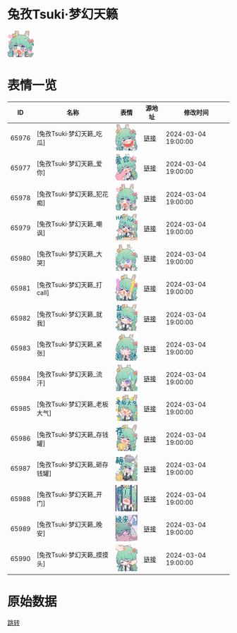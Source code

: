# 兔孜Tsuki·梦幻天籁

<img src="./cover.png" height="60" alt="cover" />

# 表情一览

|ID|名称|表情|源地址|修改时间|
|----|----|----|----|----|
|65976|[兔孜Tsuki·梦幻天籁_吃瓜]|<img src="./pic/065976_%5B兔孜Tsuki·梦幻天籁_吃瓜%5D.png" height="60" alt="吃瓜"/>|[链接](https://i0.hdslb.com/bfs/garb/11f5db5f2f467b55b3fdacdefeba034ad7b14a3d.png)|2024-03-04 19:00:00|
|65977|[兔孜Tsuki·梦幻天籁_爱你]|<img src="./pic/065977_%5B兔孜Tsuki·梦幻天籁_爱你%5D.png" height="60" alt="爱你"/>|[链接](https://i0.hdslb.com/bfs/garb/55fad47ccbb4124de93d355c62a56b033a6f8a45.png)|2024-03-04 19:00:00|
|65978|[兔孜Tsuki·梦幻天籁_犯花痴]|<img src="./pic/065978_%5B兔孜Tsuki·梦幻天籁_犯花痴%5D.png" height="60" alt="犯花痴"/>|[链接](https://i0.hdslb.com/bfs/garb/3f2271cb94592a3240ab271fcfa0764b819477fa.png)|2024-03-04 19:00:00|
|65979|[兔孜Tsuki·梦幻天籁_嘲讽]|<img src="./pic/065979_%5B兔孜Tsuki·梦幻天籁_嘲讽%5D.png" height="60" alt="嘲讽"/>|[链接](https://i0.hdslb.com/bfs/garb/372b9ed34a34c150f941666657f519ea82ed9125.png)|2024-03-04 19:00:00|
|65980|[兔孜Tsuki·梦幻天籁_大哭]|<img src="./pic/065980_%5B兔孜Tsuki·梦幻天籁_大哭%5D.png" height="60" alt="大哭"/>|[链接](https://i0.hdslb.com/bfs/garb/0880d7c9d301fb23eeb3321cbc3253420ee2b148.png)|2024-03-04 19:00:00|
|65981|[兔孜Tsuki·梦幻天籁_打call]|<img src="./pic/065981_%5B兔孜Tsuki·梦幻天籁_打call%5D.png" height="60" alt="打call"/>|[链接](https://i0.hdslb.com/bfs/garb/9f4acb3178a6c5b35e926bdee4c5a7d69507f9d3.png)|2024-03-04 19:00:00|
|65982|[兔孜Tsuki·梦幻天籁_就我]|<img src="./pic/065982_%5B兔孜Tsuki·梦幻天籁_就我%5D.png" height="60" alt="就我"/>|[链接](https://i0.hdslb.com/bfs/garb/9d273c13e64eff7f6f00fa1c024410417fe823f4.png)|2024-03-04 19:00:00|
|65983|[兔孜Tsuki·梦幻天籁_紧张]|<img src="./pic/065983_%5B兔孜Tsuki·梦幻天籁_紧张%5D.png" height="60" alt="紧张"/>|[链接](https://i0.hdslb.com/bfs/garb/ad0bcd96fb7551f1028f67ab994e68d5bb44d38b.png)|2024-03-04 19:00:00|
|65984|[兔孜Tsuki·梦幻天籁_流汗]|<img src="./pic/065984_%5B兔孜Tsuki·梦幻天籁_流汗%5D.png" height="60" alt="流汗"/>|[链接](https://i0.hdslb.com/bfs/garb/dc80c93e72cede6cde1eeba29faf22d9e14104bb.png)|2024-03-04 19:00:00|
|65985|[兔孜Tsuki·梦幻天籁_老板大气]|<img src="./pic/065985_%5B兔孜Tsuki·梦幻天籁_老板大气%5D.png" height="60" alt="老板大气"/>|[链接](https://i0.hdslb.com/bfs/garb/6400e135d5f037a78fdf8b4a0eb8cb248b429097.png)|2024-03-04 19:00:00|
|65986|[兔孜Tsuki·梦幻天籁_存钱罐]|<img src="./pic/065986_%5B兔孜Tsuki·梦幻天籁_存钱罐%5D.png" height="60" alt="存钱罐"/>|[链接](https://i0.hdslb.com/bfs/garb/f23420dbdb2ec38a9bace3c96680654ffd7dc4cd.png)|2024-03-04 19:00:00|
|65987|[兔孜Tsuki·梦幻天籁_砸存钱罐]|<img src="./pic/065987_%5B兔孜Tsuki·梦幻天籁_砸存钱罐%5D.png" height="60" alt="砸存钱罐"/>|[链接](https://i0.hdslb.com/bfs/garb/20b7a468ce10f7917def907be77906c2733169df.png)|2024-03-04 19:00:00|
|65988|[兔孜Tsuki·梦幻天籁_开门]|<img src="./pic/065988_%5B兔孜Tsuki·梦幻天籁_开门%5D.png" height="60" alt="开门"/>|[链接](https://i0.hdslb.com/bfs/garb/0d95190775f8b1745d2b482d673615fdf19f4128.png)|2024-03-04 19:00:00|
|65989|[兔孜Tsuki·梦幻天籁_晚安]|<img src="./pic/065989_%5B兔孜Tsuki·梦幻天籁_晚安%5D.png" height="60" alt="晚安"/>|[链接](https://i0.hdslb.com/bfs/garb/da516420196b78298a94ae8f348fc61c5f14e047.png)|2024-03-04 19:00:00|
|65990|[兔孜Tsuki·梦幻天籁_摸摸头]|<img src="./pic/065990_%5B兔孜Tsuki·梦幻天籁_摸摸头%5D.png" height="60" alt="摸摸头"/>|[链接](https://i0.hdslb.com/bfs/garb/74f8808f4ed6b28e80a754bc93986cefbfd62497.png)|2024-03-04 19:00:00|

# 原始数据

[跳转](./raw.json)

